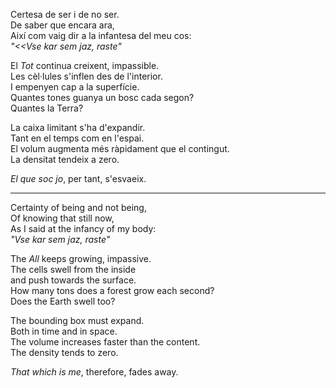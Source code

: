 Certesa de ser i de no ser.  
De saber que encara ara,  
Així com vaig dir a la infantesa del meu cos:  
_"<<Vse kar sem jaz, raste"_  
  
El _Tot_ continua creixent, impassible.  
Les cèl·lules s'inflen des de l'interior.  
I empenyen cap a la superfície.  
Quantes tones guanya un bosc cada segon?  
	Quantes la Terra?  
  
La caixa limitant s'ha d'expandir.  
Tant en el temps com en l'espai.  
El volum augmenta més ràpidament que el contingut.  
La densitat tendeix a zero.  
  
_El que soc jo_, per tant, s'esvaeix.  
  
---  
  
Certainty of being and not being,  
Of knowing that still now,  
As I said at the infancy of my body:  
_"Vse kar sem jaz, raste"_  
  
The _All_ keeps growing, impassive.  
The cells swell from the inside  
and push towards the surface.  
How many tons does a forest grow each second?  
	Does the Earth swell too?  
  
The bounding box must expand.  
Both in time and in space.  
The volume increases faster than the content.  
The density tends to zero.  
  
_That which is me_, therefore, fades away.  
